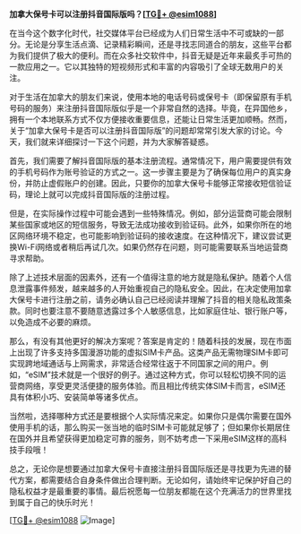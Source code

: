 **加拿大保号卡可以注册抖音国际版吗？[[TG💪+ @esim1088](https://t.me/s/esim1088)]**

在当今这个数字化时代，社交媒体平台已经成为人们日常生活中不可或缺的一部分。无论是分享生活点滴、记录精彩瞬间，还是寻找志同道合的朋友，这些平台都为我们提供了极大的便利。而在众多社交软件中，抖音无疑是近年来最炙手可热的一款应用之一。它以其独特的短视频形式和丰富的内容吸引了全球无数用户的关注。

对于生活在加拿大的朋友们来说，使用本地的电话号码或保号卡（即保留原有手机号码的服务）来注册抖音国际版似乎是一个非常自然的选择。毕竟，在异国他乡，拥有一个本地联系方式不仅方便接收重要信息，还能让日常生活更加顺畅。然而，关于“加拿大保号卡是否可以注册抖音国际版”的问题却常常引发大家的讨论。今天，我们就来详细探讨一下这个问题，并为大家解答疑惑。

首先，我们需要了解抖音国际版的基本注册流程。通常情况下，用户需要提供有效的手机号码作为账号验证的方式之一。这一步骤主要是为了确保每位用户的真实身份，并防止虚假账户的创建。因此，只要你的加拿大保号卡能够正常接收短信验证码，理论上就可以完成抖音国际版的注册过程。

但是，在实际操作过程中可能会遇到一些特殊情况。例如，部分运营商可能会限制某些国家或地区的短信服务，导致无法成功接收到验证码。此外，如果你所在的地区网络环境不稳定，也可能影响到验证码的接收速度。在这种情况下，建议尝试更换Wi-Fi网络或者稍后再试几次。如果仍然存在问题，则可能需要联系当地运营商寻求帮助。

除了上述技术层面的因素外，还有一个值得注意的地方就是隐私保护。随着个人信息泄露事件频发，越来越多的人开始重视自己的隐私安全。因此，在决定使用加拿大保号卡进行注册之前，请务必确认自己已经阅读并理解了抖音的相关隐私政策条款。同时也要注意不要随意透露过多个人敏感信息，比如家庭住址、银行账户等，以免造成不必要的麻烦。

那么，有没有其他更好的解决方案呢？答案是肯定的！随着科技的发展，现在市面上出现了许多支持多国漫游功能的虚拟SIM卡产品。这类产品无需物理SIM卡即可实现跨地域通话与上网需求，非常适合经常往返于不同国家之间的用户。例如，“eSIM”技术就是一个很好的例子。通过这种方式，你可以轻松切换不同的运营商网络，享受更灵活便捷的服务体验。而且相比传统实体SIM卡而言，eSIM还具有体积小巧、安装简单等诸多优点。

当然啦，选择哪种方式还是要根据个人实际情况来定。如果你只是偶尔需要在国外使用手机的话，那么购买一张当地的临时SIM卡可能就足够了；但如果你长期居住在国外并且希望获得更加稳定可靠的服务，则不妨考虑一下采用eSIM这样的高科技手段哦！

总之，无论你是想要通过加拿大保号卡直接注册抖音国际版还是寻找更为先进的替代方案，都需要结合自身条件做出合理判断。无论如何，请始终牢记保护好自己的隐私权益才是最重要的事情。最后祝愿每一位朋友都能在这个充满活力的世界里找到属于自己的快乐时光！

[[TG💪+ @esim1088](https://t.me/s/esim1088) ![Image](https://i.postimg.cc/4NQfJmqS/Snipaste-2025-05-13-00-14-12.png)]